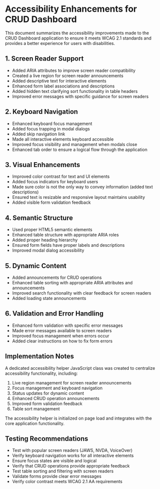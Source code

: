 # Accessibility Enhancements for CRUD Dashboard

This document summarizes the accessibility improvements made to the CRUD Dashboard application to ensure it meets WCAG 2.1 standards and provides a better experience for users with disabilities.

## 1. Screen Reader Support

- Added ARIA attributes to improve screen reader compatibility
- Created a live region for screen reader announcements 
- Added descriptive text for interactive elements
- Enhanced form label associations and descriptions
- Added hidden text clarifying sort functionality in table headers
- Improved error messages with specific guidance for screen readers

## 2. Keyboard Navigation

- Enhanced keyboard focus management
- Added focus trapping in modal dialogs
- Added skip navigation link
- Made all interactive elements keyboard accessible
- Improved focus visibility and management when modals close
- Enhanced tab order to ensure a logical flow through the application

## 3. Visual Enhancements

- Improved color contrast for text and UI elements
- Added focus indicators for keyboard users  
- Made sure color is not the only way to convey information (added text descriptions)
- Ensured text is resizable and responsive layout maintains usability
- Added visible form validation feedback

## 4. Semantic Structure

- Used proper HTML5 semantic elements
- Enhanced table structure with appropriate ARIA roles
- Added proper heading hierarchy
- Ensured form fields have proper labels and descriptions
- Improved modal dialog accessibility

## 5. Dynamic Content

- Added announcements for CRUD operations
- Enhanced table sorting with appropriate ARIA attributes and announcements
- Improved search functionality with clear feedback for screen readers
- Added loading state announcements

## 6. Validation and Error Handling

- Enhanced form validation with specific error messages
- Made error messages available to screen readers
- Improved focus management when errors occur
- Added clear instructions on how to fix form errors

## Implementation Notes

A dedicated accessibility helper JavaScript class was created to centralize accessibility functionality, including:

1. Live region management for screen reader announcements
2. Focus management and keyboard navigation
3. Status updates for dynamic content
4. Enhanced CRUD operation announcements
5. Improved form validation feedback
6. Table sort management

The accessibility helper is initialized on page load and integrates with the core application functionality.

## Testing Recommendations

- Test with popular screen readers (JAWS, NVDA, VoiceOver)
- Verify keyboard navigation works for all interactive elements
- Ensure focus states are visible and logical
- Verify that CRUD operations provide appropriate feedback
- Test table sorting and filtering with screen readers
- Validate forms provide clear error messages
- Verify color contrast meets WCAG 2.1 AA requirements
